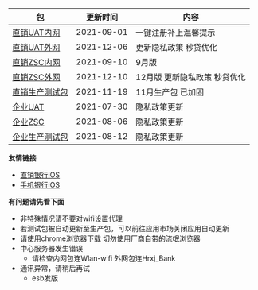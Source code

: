 |  包   | 更新时间  | 内容  |
|  ----  | ----  |----  |
| [直销UAT内网](https://www.pgyer.com/dsbank_uat)  | 2021-09-01 | 一键注册补上温馨提示 |
| [直销UAT外网](https://www.pgyer.com/dsbank_uat_w)  | 2021-12-06 | 更新隐私政策 秒贷优化|
| [直销ZSC内网](https://www.pgyer.com/dsbank_zsc)  | 2021-09-10 | 9月版 |
| [直销ZSC外网](https://www.pgyer.com/dsbank_zsc_w)   | 2021-12-10 | 12月版 更新隐私政策 秒贷优化|
| [直销生产测试包](https://www.pgyer.com/dsbank_release) | 2021-11-19 | 11月生产包 已加固|
| [企业UAT](https://www.pgyer.com/qyBank_uat)  | 2021-07-30 | 隐私政策更新 |
| [企业ZSC](https://www.pgyer.com/qyBank_zsc)   | 2021-08-06 | 隐私政策更新 |
| [企业生产测试包](https://www.pgyer.com/qyBank_release)   | 2021-08-12 | 隐私政策更新 |


**友情链接**
+ [直销银行IOS](http://d.7short.com/hrxjubank)
+ [手机银行IOS](http://d.7short.com/hrxjpmbank)

**有问题请先看下面**
+ 非特殊情况请不要对wifi设置代理
+ 若测试包被自动更新至生产包，可以前往应用市场关闭应用自动更新
+ 请使用chrome浏览器下载 切勿使用厂商自带的流氓浏览器
+ 中心服务器发生错误
  + 请检查内网包连Wlan-wifi 外网包连Hrxj_Bank
+ 通讯异常，请稍后再试
  + esb发版

